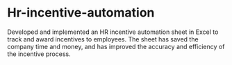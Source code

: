 # Hr-incentive-automation
Developed and implemented an HR incentive automation sheet in Excel to track and award incentives to employees. The sheet has saved the company time and money, and has improved the accuracy and efficiency of the incentive process.
